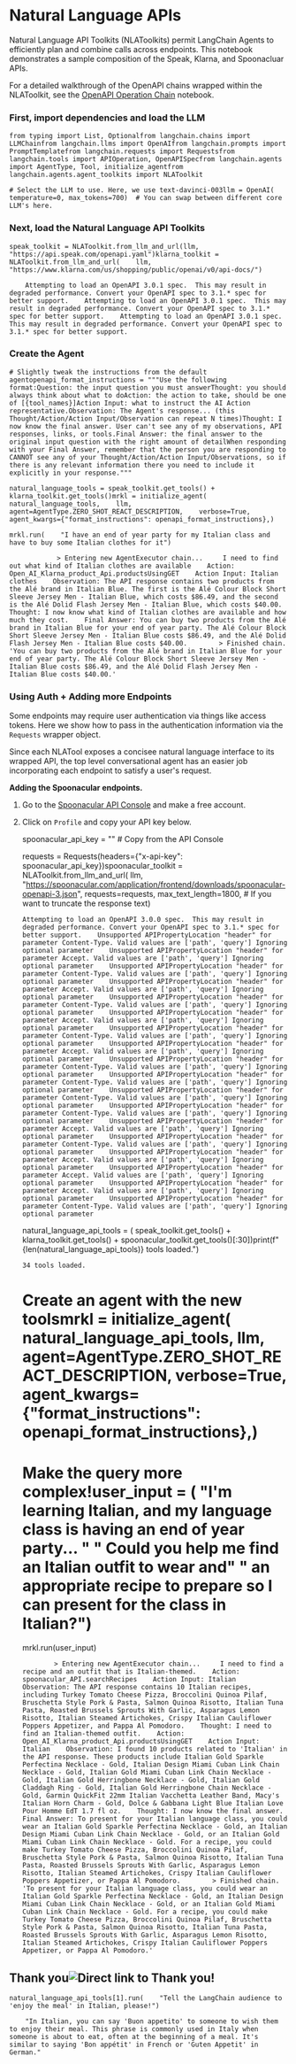 Natural Language APIs
=====================

Natural Language API Toolkits (NLAToolkits) permit LangChain Agents to efficiently plan and combine calls across endpoints. This notebook demonstrates a sample composition of the Speak, Klarna, and Spoonacluar APIs.

For a detailed walkthrough of the OpenAPI chains wrapped within the NLAToolkit, see the [OpenAPI Operation Chain](/docs/modules/chains/additional/openapi.html) notebook.

### First, import dependencies and load the LLM[](#first-import-dependencies-and-load-the-llm "Direct link to First, import dependencies and load the LLM")

    from typing import List, Optionalfrom langchain.chains import LLMChainfrom langchain.llms import OpenAIfrom langchain.prompts import PromptTemplatefrom langchain.requests import Requestsfrom langchain.tools import APIOperation, OpenAPISpecfrom langchain.agents import AgentType, Tool, initialize_agentfrom langchain.agents.agent_toolkits import NLAToolkit

    # Select the LLM to use. Here, we use text-davinci-003llm = OpenAI(    temperature=0, max_tokens=700)  # You can swap between different core LLM's here.

### Next, load the Natural Language API Toolkits[](#next-load-the-natural-language-api-toolkits "Direct link to Next, load the Natural Language API Toolkits")

    speak_toolkit = NLAToolkit.from_llm_and_url(llm, "https://api.speak.com/openapi.yaml")klarna_toolkit = NLAToolkit.from_llm_and_url(    llm, "https://www.klarna.com/us/shopping/public/openai/v0/api-docs/")

        Attempting to load an OpenAPI 3.0.1 spec.  This may result in degraded performance. Convert your OpenAPI spec to 3.1.* spec for better support.    Attempting to load an OpenAPI 3.0.1 spec.  This may result in degraded performance. Convert your OpenAPI spec to 3.1.* spec for better support.    Attempting to load an OpenAPI 3.0.1 spec.  This may result in degraded performance. Convert your OpenAPI spec to 3.1.* spec for better support.

### Create the Agent[](#create-the-agent "Direct link to Create the Agent")

    # Slightly tweak the instructions from the default agentopenapi_format_instructions = """Use the following format:Question: the input question you must answerThought: you should always think about what to doAction: the action to take, should be one of [{tool_names}]Action Input: what to instruct the AI Action representative.Observation: The Agent's response... (this Thought/Action/Action Input/Observation can repeat N times)Thought: I now know the final answer. User can't see any of my observations, API responses, links, or tools.Final Answer: the final answer to the original input question with the right amount of detailWhen responding with your Final Answer, remember that the person you are responding to CANNOT see any of your Thought/Action/Action Input/Observations, so if there is any relevant information there you need to include it explicitly in your response."""

    natural_language_tools = speak_toolkit.get_tools() + klarna_toolkit.get_tools()mrkl = initialize_agent(    natural_language_tools,    llm,    agent=AgentType.ZERO_SHOT_REACT_DESCRIPTION,    verbose=True,    agent_kwargs={"format_instructions": openapi_format_instructions},)

    mrkl.run(    "I have an end of year party for my Italian class and have to buy some Italian clothes for it")

                > Entering new AgentExecutor chain...     I need to find out what kind of Italian clothes are available    Action: Open_AI_Klarna_product_Api.productsUsingGET    Action Input: Italian clothes    Observation: The API response contains two products from the Alé brand in Italian Blue. The first is the Alé Colour Block Short Sleeve Jersey Men - Italian Blue, which costs $86.49, and the second is the Alé Dolid Flash Jersey Men - Italian Blue, which costs $40.00.    Thought: I now know what kind of Italian clothes are available and how much they cost.    Final Answer: You can buy two products from the Alé brand in Italian Blue for your end of year party. The Alé Colour Block Short Sleeve Jersey Men - Italian Blue costs $86.49, and the Alé Dolid Flash Jersey Men - Italian Blue costs $40.00.        > Finished chain.    'You can buy two products from the Alé brand in Italian Blue for your end of year party. The Alé Colour Block Short Sleeve Jersey Men - Italian Blue costs $86.49, and the Alé Dolid Flash Jersey Men - Italian Blue costs $40.00.'

### Using Auth + Adding more Endpoints[](#using-auth--adding-more-endpoints "Direct link to Using Auth + Adding more Endpoints")

Some endpoints may require user authentication via things like access tokens. Here we show how to pass in the authentication information via the `Requests` wrapper object.

Since each NLATool exposes a concisee natural language interface to its wrapped API, the top level conversational agent has an easier job incorporating each endpoint to satisfy a user's request.

**Adding the Spoonacular endpoints.**

1.  Go to the [Spoonacular API Console](https://spoonacular.com/food-api/console#Profile) and make a free account.
2.  Click on `Profile` and copy your API key below.

    spoonacular_api_key = ""  # Copy from the API Console

    requests = Requests(headers={"x-api-key": spoonacular_api_key})spoonacular_toolkit = NLAToolkit.from_llm_and_url(    llm,    "https://spoonacular.com/application/frontend/downloads/spoonacular-openapi-3.json",    requests=requests,    max_text_length=1800,  # If you want to truncate the response text)

        Attempting to load an OpenAPI 3.0.0 spec.  This may result in degraded performance. Convert your OpenAPI spec to 3.1.* spec for better support.    Unsupported APIPropertyLocation "header" for parameter Content-Type. Valid values are ['path', 'query'] Ignoring optional parameter    Unsupported APIPropertyLocation "header" for parameter Accept. Valid values are ['path', 'query'] Ignoring optional parameter    Unsupported APIPropertyLocation "header" for parameter Content-Type. Valid values are ['path', 'query'] Ignoring optional parameter    Unsupported APIPropertyLocation "header" for parameter Accept. Valid values are ['path', 'query'] Ignoring optional parameter    Unsupported APIPropertyLocation "header" for parameter Content-Type. Valid values are ['path', 'query'] Ignoring optional parameter    Unsupported APIPropertyLocation "header" for parameter Accept. Valid values are ['path', 'query'] Ignoring optional parameter    Unsupported APIPropertyLocation "header" for parameter Content-Type. Valid values are ['path', 'query'] Ignoring optional parameter    Unsupported APIPropertyLocation "header" for parameter Accept. Valid values are ['path', 'query'] Ignoring optional parameter    Unsupported APIPropertyLocation "header" for parameter Content-Type. Valid values are ['path', 'query'] Ignoring optional parameter    Unsupported APIPropertyLocation "header" for parameter Content-Type. Valid values are ['path', 'query'] Ignoring optional parameter    Unsupported APIPropertyLocation "header" for parameter Content-Type. Valid values are ['path', 'query'] Ignoring optional parameter    Unsupported APIPropertyLocation "header" for parameter Content-Type. Valid values are ['path', 'query'] Ignoring optional parameter    Unsupported APIPropertyLocation "header" for parameter Accept. Valid values are ['path', 'query'] Ignoring optional parameter    Unsupported APIPropertyLocation "header" for parameter Content-Type. Valid values are ['path', 'query'] Ignoring optional parameter    Unsupported APIPropertyLocation "header" for parameter Accept. Valid values are ['path', 'query'] Ignoring optional parameter    Unsupported APIPropertyLocation "header" for parameter Accept. Valid values are ['path', 'query'] Ignoring optional parameter    Unsupported APIPropertyLocation "header" for parameter Accept. Valid values are ['path', 'query'] Ignoring optional parameter    Unsupported APIPropertyLocation "header" for parameter Content-Type. Valid values are ['path', 'query'] Ignoring optional parameter

    natural_language_api_tools = (    speak_toolkit.get_tools()    + klarna_toolkit.get_tools()    + spoonacular_toolkit.get_tools()[:30])print(f"{len(natural_language_api_tools)} tools loaded.")

        34 tools loaded.

    # Create an agent with the new toolsmrkl = initialize_agent(    natural_language_api_tools,    llm,    agent=AgentType.ZERO_SHOT_REACT_DESCRIPTION,    verbose=True,    agent_kwargs={"format_instructions": openapi_format_instructions},)

    # Make the query more complex!user_input = (    "I'm learning Italian, and my language class is having an end of year party... "    " Could you help me find an Italian outfit to wear and"    " an appropriate recipe to prepare so I can present for the class in Italian?")

    mrkl.run(user_input)

                > Entering new AgentExecutor chain...     I need to find a recipe and an outfit that is Italian-themed.    Action: spoonacular_API.searchRecipes    Action Input: Italian    Observation: The API response contains 10 Italian recipes, including Turkey Tomato Cheese Pizza, Broccolini Quinoa Pilaf, Bruschetta Style Pork & Pasta, Salmon Quinoa Risotto, Italian Tuna Pasta, Roasted Brussels Sprouts With Garlic, Asparagus Lemon Risotto, Italian Steamed Artichokes, Crispy Italian Cauliflower Poppers Appetizer, and Pappa Al Pomodoro.    Thought: I need to find an Italian-themed outfit.    Action: Open_AI_Klarna_product_Api.productsUsingGET    Action Input: Italian    Observation: I found 10 products related to 'Italian' in the API response. These products include Italian Gold Sparkle Perfectina Necklace - Gold, Italian Design Miami Cuban Link Chain Necklace - Gold, Italian Gold Miami Cuban Link Chain Necklace - Gold, Italian Gold Herringbone Necklace - Gold, Italian Gold Claddagh Ring - Gold, Italian Gold Herringbone Chain Necklace - Gold, Garmin QuickFit 22mm Italian Vacchetta Leather Band, Macy's Italian Horn Charm - Gold, Dolce & Gabbana Light Blue Italian Love Pour Homme EdT 1.7 fl oz.    Thought: I now know the final answer.    Final Answer: To present for your Italian language class, you could wear an Italian Gold Sparkle Perfectina Necklace - Gold, an Italian Design Miami Cuban Link Chain Necklace - Gold, or an Italian Gold Miami Cuban Link Chain Necklace - Gold. For a recipe, you could make Turkey Tomato Cheese Pizza, Broccolini Quinoa Pilaf, Bruschetta Style Pork & Pasta, Salmon Quinoa Risotto, Italian Tuna Pasta, Roasted Brussels Sprouts With Garlic, Asparagus Lemon Risotto, Italian Steamed Artichokes, Crispy Italian Cauliflower Poppers Appetizer, or Pappa Al Pomodoro.        > Finished chain.    'To present for your Italian language class, you could wear an Italian Gold Sparkle Perfectina Necklace - Gold, an Italian Design Miami Cuban Link Chain Necklace - Gold, or an Italian Gold Miami Cuban Link Chain Necklace - Gold. For a recipe, you could make Turkey Tomato Cheese Pizza, Broccolini Quinoa Pilaf, Bruschetta Style Pork & Pasta, Salmon Quinoa Risotto, Italian Tuna Pasta, Roasted Brussels Sprouts With Garlic, Asparagus Lemon Risotto, Italian Steamed Artichokes, Crispy Italian Cauliflower Poppers Appetizer, or Pappa Al Pomodoro.'

Thank you![](#thank-you "Direct link to Thank you!")
-----------------------------------------------------

    natural_language_api_tools[1].run(    "Tell the LangChain audience to 'enjoy the meal' in Italian, please!")

        "In Italian, you can say 'Buon appetito' to someone to wish them to enjoy their meal. This phrase is commonly used in Italy when someone is about to eat, often at the beginning of a meal. It's similar to saying 'Bon appétit' in French or 'Guten Appetit' in German."